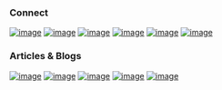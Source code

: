 ### Connect
<a href="https://www.facebook.com/utgupta27" target="_blank">![image](https://img.shields.io/badge/Facebook-1877F2?style=for-the-badge&logo=facebook&logoColor=white)</a>
<a href="https://t.me/utgupta27" target="_blank">![image](https://img.shields.io/badge/Telegram-2CA5E0?style=for-the-badge&logo=telegram&logoColor=white)</a>
<a href="https://www.instagram.com/utgupta27" target="_blank">![image](https://img.shields.io/badge/Instagram-E4405F?style=for-the-badge&logo=instagram&logoColor=white)</a>
<a href="https://www.linkedin.com/in/utgupta27" target="_blank">![image](https://img.shields.io/badge/LinkedIn-0077B5?style=for-the-badge&logo=linkedin&logoColor=white)</a>
<a href="https://www.reddit.com/user/oo7coolutsav" target="_blank">![image](https://img.shields.io/badge/Reddit-FF4500?style=for-the-badge&logo=reddit&logoColor=white)</a>
<a href="https://twitter.com/utgupta27" target="_blank">![image](https://img.shields.io/badge/Twitter-1DA1F2?style=for-the-badge&logo=twitter&logoColor=white)</a>

### Articles & Blogs
<a href="https://sys-beginners.blogspot.com/" target="_blank">![image](https://img.shields.io/badge/Blogger-FF5722?style=for-the-badge&logo=blogger&logoColor=white)</a>
<a href="https://gist.github.com/utgupta27" target="_blank">![image](https://img.shields.io/badge/Gists-181717?style=for-the-badge&logo=GitHub&logoColor=white)</a>
<a href="https://stackoverflow.com/users/16489656/utsav-gupta?tab=profile" target="_blank">![image](https://img.shields.io/badge/Stack_Overflow-FE7A16?style=for-the-badge&logo=stack-overflow&logoColor=white)</a>
<a href="https://meta.stackexchange.com/users/1038161/utsav-gupta" target="_blank">![image](https://img.shields.io/badge/StackExchange-%23ffffff.svg?&style=for-the-badge&logo=StackExchange&logoColor=white)</a>
<a href="https://in.pinterest.com/utgupta27/_saved/" target="_blank">![image](https://img.shields.io/badge/Pinterest-%23E60023.svg?&style=for-the-badge&logo=Pinterest&logoColor=white)</a>
